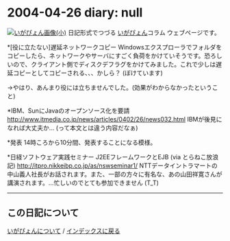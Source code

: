 2004-04-26 diary: null
=====================================================================================================
[![いがぴょん画像(小)](https://igapyon.github.io/diary/images/iga200306s.jpg "いがぴょん")](https://igapyon.github.io/diary/memo/memoigapyon.html) 日記形式でつづる [いがぴょん](https://igapyon.github.io/diary/memo/memoigapyon.html)コラム ウェブページです。

*[役に立たない]遅延ネットワークコピー
Windowsエクスプローラでフォルダをコピーしたら、ネットワークやサーバにすごく負荷をかけていそうです。恐ろしいので、クライアント側でディスクデフラグをかけてみました。これで少しは遅延コピーとしてコピーされる、、、かしら？ (ぼけています)

→やはり、あんまり役には立ちませんでした。(効果がわからなかったということ)

*IBM、SunにJavaのオープンソース化を要請
http://www.itmedia.co.jp/news/articles/0402/26/news032.html
IBMが後見になれば大丈夫か… (って本文とは違う内容だなぁ)

*発表
14時ころから10分間、発表することになる模様。

*日経ソフトウェア実践セミナー J2EEフレームワークとEJB (via とらねこ放浪記)
http://itpro.nikkeibp.co.jp/as/nswseminar1/
NTTデータイントラマートの中山義人社長がお話されます。また、一部の方々に有名な、あの山田祥寛さんが講演されます。…忙しいのでとても参加できません (T_T)



----------------------------------------------------------------------------------------------------

## この日記について
[いがぴょんについて](https://igapyon.github.io/diary/memo/memoigapyon.html) / [インデックスに戻る](https://igapyon.github.io/diary/idxall.html)

